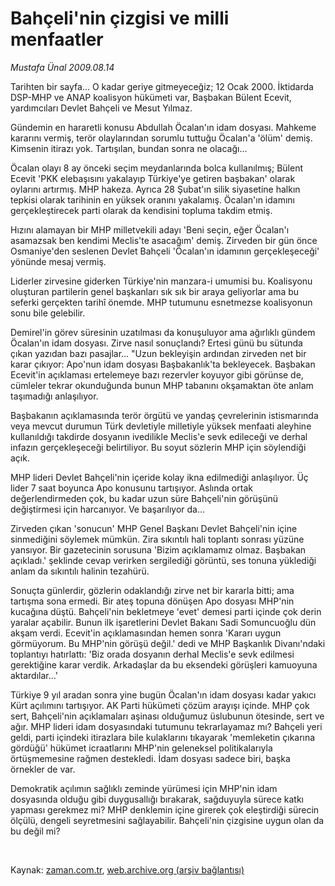 # Bahçeli'nin çizgisi ve milli menfaatler

*Mustafa Ünal 2009.08.14*

<tr><td class="metin" colspan="2" style="padding-top: 20px; padding-left: 5px; padding-right: 10px;">Tarihten bir sayfa... O kadar geriye gitmeyeceğiz; 12 Ocak 2000. İktidarda DSP-MHP ve ANAP koalisyon hükümeti var, Başbakan Bülent Ecevit, yardımcıları Devlet Bahçeli ve Mesut Yılmaz.</td></tr><tr><td class="metin" colspan="2" style="padding-top: 20px; padding-left: 5px; padding-right: 10px;"><p> Gündemin en hararetli konusu Abdullah Öcalan'ın idam dosyası. Mahkeme kararını vermiş, terör olaylarından sorumlu tuttuğu Öcalan'a 'ölüm' demiş. Kimsenin itirazı yok. Tartışılan, bundan sonra ne olacağı...
<p>Öcalan olayı 8 ay önceki seçim meydanlarında bolca kullanılmış; Bülent Ecevit 'PKK elebaşısını yakalayıp Türkiye'ye getiren başbakan' olarak oylarını artırmış. MHP hakeza. Ayrıca 28 Şubat'ın silik siyasetine halkın tepkisi olarak tarihinin en yüksek oranını yakalamış. Öcalan'ın idamını gerçekleştirecek parti olarak da kendisini topluma takdim etmiş.
<p>Hızını alamayan bir MHP milletvekili adayı 'Beni seçin, eğer Öcalan'ı asamazsak ben kendimi Meclis'te asacağım' demiş. Zirveden bir gün önce Osmaniye'den seslenen Devlet Bahçeli 'Öcalan'ın idamının gerçekleşeceği' yönünde mesaj vermiş. 
<p>Liderler zirvesine giderken Türkiye'nin manzara-i umumisi bu. Koalisyonu oluşturan partilerin genel başkanları sık sık bir araya geliyorlar ama bu seferki gerçekten tarihî önemde. MHP tutumunu esnetmezse koalisyonun sonu bile gelebilir. 
<p>Demirel'in görev süresinin uzatılması da konuşuluyor ama ağırlıklı gündem Öcalan'ın idam dosyası. Zirve nasıl sonuçlandı? Ertesi günü bu sütunda çıkan yazıdan bazı pasajlar... "Uzun bekleyişin ardından zirveden net bir karar çıkıyor: Apo'nun idam dosyası Başbakanlık'ta bekleyecek. Başbakan Ecevit'in açıklaması ertelemeye bazı rezervler koyuyor gibi görünse de, cümleler tekrar okunduğunda bunun MHP tabanını okşamaktan öte anlam taşımadığı anlaşılıyor.
<p>Başbakanın açıklamasında terör örgütü ve yandaş çevrelerinin istismarında veya mevcut durumun Türk devletiyle milletiyle yüksek menfaati aleyhine kullanıldığı takdirde dosyanın ivedilikle Meclis'e sevk edileceği ve derhal infazın gerçekleşeceği belirtiliyor. Bu soyut sözlerin MHP için söylendiği açık.
<p>MHP lideri Devlet Bahçeli'nin içeride kolay ikna edilmediği anlaşılıyor. Üç lider 7 saat boyunca Apo konusunu tartışıyor. Aslında ortak değerlendirmeden çok, bu kadar uzun süre Bahçeli'nin görüşünü değiştirmesi için harcanıyor. Ve başarılıyor da...
<p>Zirveden çıkan 'sonucun' MHP Genel Başkanı Devlet Bahçeli'nin içine sinmediğini söylemek mümkün. Zira sıkıntılı hali toplantı sonrası yüzüne yansıyor. Bir gazetecinin sorusuna 'Bizim açıklamamız olmaz. Başbakan açıkladı.' şeklinde cevap verirken sergilediği görüntü, ses tonuna yüklediği anlam da sıkıntılı halinin tezahürü.
<p>Sonuçta günlerdir, gözlerin odaklandığı zirve net bir kararla bitti; ama tartışma sona ermedi. Bir ateş topuna dönüşen Apo dosyası MHP'nin kucağına düştü. Bahçeli'nin bekletmeye 'evet' demesi parti içinde çok derin yaralar açabilir. Bunun ilk işaretlerini Devlet Bakanı Sadi Somuncuoğlu dün akşam verdi. Ecevit'in açıklamasından hemen sonra 'Kararı uygun görmüyorum. Bu MHP'nin görüşü değil.' dedi ve MHP Başkanlık Divanı'ndaki toplantıyı hatırlattı: 'Biz orada dosyanın derhal Meclis'e sevk edilmesi gerektiğine karar verdik. Arkadaşlar da bu eksendeki görüşleri kamuoyuna aktardılar...' 
<p>Türkiye 9 yıl aradan sonra yine bugün Öcalan'ın idam dosyası kadar yakıcı Kürt açılımını tartışıyor. AK Parti hükümeti çözüm arayışı içinde. MHP çok sert, Bahçeli'nin açıklamaları aşinası olduğumuz üslubunun ötesinde, sert ve ağır. MHP lideri idam dosyasındaki tutumunu tekrarlayamaz mı? Bahçeli yeri geldi, parti içindeki itirazlara bile kulaklarını tıkayarak 'memleketin çıkarına gördüğü' hükümet icraatlarını MHP'nin geleneksel politikalarıyla örtüşmemesine rağmen destekledi. İdam dosyası sadece biri, başka örnekler de var.
<p>Demokratik açılımın sağlıklı zeminde yürümesi için MHP'nin idam dosyasında olduğu gibi duygusallığı bırakarak, sağduyuyla sürece katkı yapması gerekmez mi? MHP denklemin içine girerek çok eleştirdiği sürecin ölçülü, dengeli seyretmesini sağlayabilir. Bahçeli'nin çizgisine uygun olan da bu değil mi?
<p><br/></p></p></p></p></p></p></p></p></p></p></p></p></td></tr>

Kaynak: [zaman.com.tr](http://zaman.com.tr/yazar.do?yazino=880272), [web.archive.org (arşiv bağlantısı)](http://web.archive.org/web/20090819081359/http://www.zaman.com.tr:80/yazar.do?yazino=880272)
